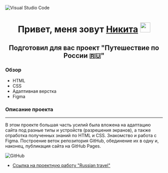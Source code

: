 ![Visual Studio Code](https://img.shields.io/badge/Visual%20Studio%20Code-0078d7.svg?style=for-the-badge&logo=visual-studio-code&logoColor=white)


<h1 align="center">Привет, меня зовут <a href="https://vk.com/haircutterpro" target="_blank">Никита</a> 
<img src="https://github.com/blackcater/blackcater/raw/main/images/Hi.gif" height="32"/></h1>
<h2 align="center">Подготовил для вас проект "Путешествие по России 🇷🇺"</h2>

### Обзор
* HTML
* CSS
* Адаптивная верстка
* Figma

**<h3>Описание проекта</h3>**
________________________

В этом проекте большая часть усилий была вложена на адаптацию сайта под разные типы и устройств (разрешения экранов), а также отработка полученных знаний по HTML и CSS.
Знакомство и работа с Figma.
Построение веток репозитория GitHub, обединение их в одну и, наконец, публикация сайта на GitHub Pages.

![GitHub](https://img.shields.io/badge/github-%23121011.svg?style=for-the-badge&logo=github&logoColor=white)

* [Ссылка на проектную работу "Russian travel"](https://prokopenko-nikita-dev.github.io/russian-travel/)
